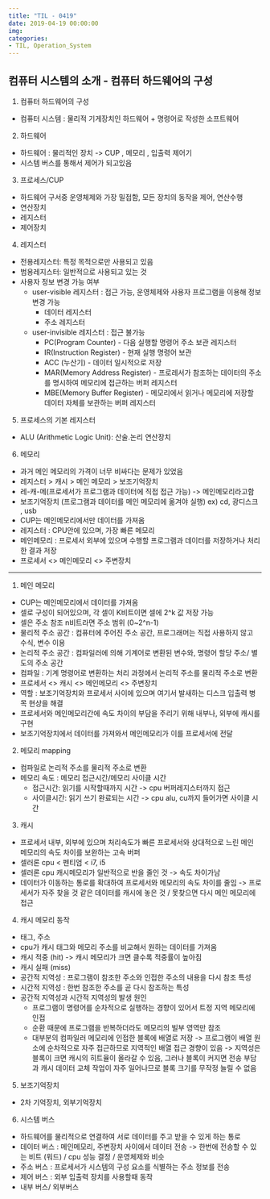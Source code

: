```yaml
---
title: "TIL - 0419"
date: 2019-04-19 00:00:00
img:
categories:
- TIL, Operation_System
---
```


## 컴퓨터 시스템의 소개 - 컴퓨터 하드웨어의 구성

1. 컴퓨터 하드웨어의 구성
- 컴퓨터 시스템 : 물리적 기게장치인 하드웨어 + 명령어로 작성한 소프트웨어

2. 하드웨어
- 하드웨어 : 물리적인 장치 -> CUP , 메모리 , 입출력 제어기
- 시스템 버스를 통해서 제어가 되고있음

3. 프로세스/CUP
- 하드웨어 구서중 운영체제와 가장 밀접함, 모든 장치의 동작을 제어, 연산수행
- 연산장치
- 레지스터
- 제어장치

4. 레지스터
- 전용레지스터: 특정 목적으로만 사용되고 있음
- 범용레지스터: 일반적으로 사용되고 있는 것
- 사용자 정보 변경 가능 여부
    - user-visible 레지스터 : 접근 가능, 운영체제와 사용자 프로그램을 이용해 정보 변경 가능
      - 데이터 레지스터  
      - 주소 레지스터
    - user-invisible 레지스터 : 접근 불가능
      - PC(Program Counter) - 다음 실행할 명령어 주소 보관 레지스터
      - IR(Instruction Register) - 현재 실행 명령어 보관
      - ACC (누산기) - 데이터 일시적으로 저장
      - MAR(Memory Address Register) - 프로레서가 참조하는 데이터의 주소를 명시하여 메모리에 접근하는 버퍼 레지스터
      - MBE(Memory Buffer Register) - 메모리에서 읽거나 메모리에 저장할 데이터 자체를 보관하는 버퍼 레지스터

5. 프로세스의 기본 레지스터
- ALU (Arithmetic Logic Unit): 산술.논리 연산장치

6. 메모리
- 과거 메인 메모리의 가격이 너무 비싸다는 문제가 있었음
- 레지스터 > 캐시 > 메인 메모리 > 보조기억장치
- 레-캐-메(프로세서가 프로그램과 데이터에 직접 접근 가능) -> 메인메모리라고함
- 보조기억장치 (프로그램과 데이터를 메인 메모리에 옮겨야 실행) ex) cd, 광디스크 , usb
- CUP는 메인메모리에서만 데이터를 가져옴
- 레지스터 : CPU안에 있으며, 가장 빠른 메모리
- 메인메모리 : 프로세서 외부에 있으며 수행할 프로그램과 데이터를 저장하거나 처리한 결과 저장
- 프로세서 <> 메인메모리 <> 주변장치

----

1. 메인 메모리
- CUP는 메인메모리에서 데이터를 가져옴
- 셀로 구성이 되어있으며, 각 셀이 K비트이면 셀에 2^k 값 저장 가능
- 셀은 주소 참조 n비트라면 주소 범위 (0~2^n-1)
- 물리적 주소 공간 : 컴퓨터에 주어진 주소 공간, 프로그래머는 직접 사용하지 않고 수식, 변수 이용
- 논리적 주소 공간 : 컴파일러에 의해 기계어로 변환된 변수와, 명령어 할당 주소/ 별도의 주소 공간   
- 컴파일 : 기계 명령어로 변환하는 처리 과정에서 논리적 주소를 물리적 주소로 변환
- 프로세서 <> 캐시 <> 메인메모리 <> 주변장치
- 역할 : 보조기억장치와 프로세서 사이에 있으며 여기서 발새하는 디스크 입출력 병목 현상을 해결
- 프로세서와 메인메모리간에 속도 차이의 부담을 주리기 위해 내부나, 외부에 캐시를 구현
- 보조기억장치에서 데이터를 가져와서 메인메모리가 이를 프로세서에 전달

2. 메모리 mapping
- 컴파일로 논리적 주소를 물리적 주소로 변환
- 메모리 속도 : 메모리 접근시간/메모리 사이클 시간
    - 접근시간: 읽기를 시작할때까지 시간  -> cpu 버퍼레지스터까지 접근
    - 사이클시간: 읽기 쓰기 완료되는 시간 -> cpu alu, cu까지 들어가면 사이클 시간

3. 캐시
- 프로세서 내부, 외부에 있으며 처리속도가 빠른 프로세서와 상대적으로 느린 메인 메모리의 속도 차이를 보완하는 고속 버퍼
- 셀러론 cpu < 펜티엄 < i7, i5
- 셀러론 cpu 캐시메모리가 일반적으로 반을 줄인 것 -> 속도 차이가남
- 데이터가 이동하는 통로를 확대하여 프로세서와 메모리의 속도 차이를 줄임 -> 프로세서가 자주 찾을 것 같은 데이터를 캐시에 놓은 것 / 못찾으면 다시 메인 메모리에 접근

4. 캐시 메모리 동작
- 태그, 주소
- cpu가 캐시 태그와 메모리 주소를 비교해서 원하는 데이터를 가져옴
- 캐시 적중 (hit) -> 캐시 메모리가 크면 클수록 적중률이 높아짐
- 캐시 실패 (miss)
- 공간적 지역성 : 프로그램이 참조한 주소와 인접한 주소의 내용을 다시 참조 특성
- 시간적 지역성 : 한번 참조한 주소를 곧 다시 참조하는 특성
- 공간적 지역성과 시간적 지역성의 발생 원인
    - 프로그램이 명령어를 순차적으로 실행하는 경향이 있어서 트정 지역 메모리에 인접
    - 순환 때문에 프로그램을 반복하더라도 메모리의 빌부 영역만 참조
    - 대부분의 컴파일러 메모리에 인접한 블록에 배열로 저장 -> 프로그램이 배열 원소에 순차적으로 자주 접근하므로 지역적인 배열 접근 경향이 있음
-> 지역성은 블록이 크면 캐시의 히트율이 올라갈 수 있음, 그러나 블록이 커지면 전송 부담과 캐시 데이터 교체 작업이 자주 일어나므로 블록 크기를 무작정 늘릴 수 없음

5. 보조기억장치
- 2차 기억장치, 외부기억장치

6. 시스템 버스
- 하드웨어를 물리적으로 연결하여 서로 데이터를 주고 받을 수 있게 하는 통로
- 데이터 버스 : 메인메모리, 주변장치 사이에서 데이터 전송 -> 한번에 전송할 수 있는 비트 (워드) / cpu 성능 결정 / 운영체제와 비슷
- 주소 버스 : 프로세서가 시스템의 구성 요소를 식별하는 주소 정보를 전송
- 제어 버스 : 외부 입출력 장치를 사용할때 동작 
- 내부 버스/ 외부버스
